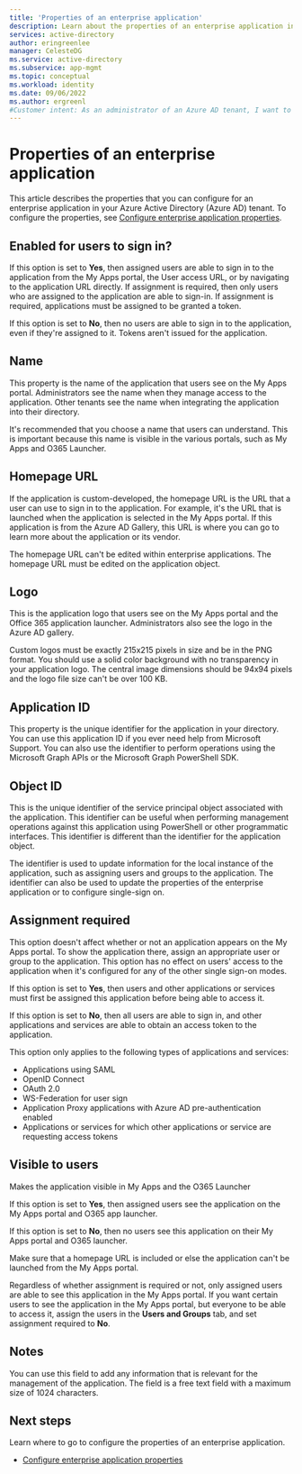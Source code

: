 ```yaml
---
title: 'Properties of an enterprise application'
description: Learn about the properties of an enterprise application in Azure Active Directory.
services: active-directory
author: eringreenlee
manager: CelesteDG
ms.service: active-directory
ms.subservice: app-mgmt
ms.topic: conceptual
ms.workload: identity
ms.date: 09/06/2022
ms.author: ergreenl
#Customer intent: As an administrator of an Azure AD tenant, I want to learn more about the properties of an enterprise application that I can configure.
---
```


# Properties of an enterprise application

This article describes the properties that you can configure for an enterprise application in your Azure Active Directory (Azure AD) tenant. To configure the properties, see [Configure enterprise application properties](add-application-portal-configure.md).

## Enabled for users to sign in? 

If this option is set to **Yes**, then assigned users are able to sign in to the application from the My Apps portal, the User access URL, or by navigating to the application URL directly. If assignment is required, then only users who are assigned to the application are able to sign-in. If assignment is required, applications must be assigned to be granted a token.

If this option is set to **No**, then no users are able to sign in to the application, even if they're assigned to it. Tokens aren't issued for the application.  

## Name 

This property is the name of the application that users see on the My Apps portal. Administrators see the name when they manage access to the application. Other tenants see the name when integrating the application into their directory. 

It's recommended that you choose a name that users can understand. This is important because this name is visible in the various portals, such as My Apps and O365 Launcher. 

## Homepage URL 

If the application is custom-developed, the homepage URL is the URL that a user can use to sign in to the application. For example, it's the URL that is launched when the application is selected in the My Apps portal. If this application is from the Azure AD Gallery, this URL is where you can go to learn more about the application or its vendor. 

The homepage URL can't be edited within enterprise applications. The homepage URL must be edited on the application object. 

## Logo 

This is the application logo that users see on the My Apps portal and the Office 365 application launcher. Administrators also see the logo in the Azure AD gallery.

Custom logos must be exactly 215x215 pixels in size and be in the PNG format. You should use a solid color background with no transparency in your application logo. The central image dimensions should be 94x94 pixels and the logo file size can't be over 100 KB.

## Application ID 

This property is the unique identifier for the application in your directory. You can use this application ID if you ever need help from Microsoft Support. You can also use the identifier to perform operations using the Microsoft Graph APIs or the Microsoft Graph PowerShell SDK.

## Object ID 

This is the unique identifier of the service principal object associated with the application. This identifier can be useful when performing management operations against this application using PowerShell or other programmatic interfaces. This identifier is different than the identifier for the application object. 

The identifier is used to update information for the local instance of the application, such as assigning users and groups to the application. The identifier can also be used to update the properties of the enterprise application or to configure single-sign on. 

## Assignment required 

This option doesn't affect whether or not an application appears on the My Apps portal. To show the application there, assign an appropriate user or group to the application. This option has no effect on users' access to the application when it's configured for any of the other single sign-on modes. 

If this option is set to **Yes**, then users and other applications or services must first be assigned this application before being able to access it. 
 
If this option is set to **No**, then all users are able to sign in, and other applications and services are able to obtain an access token to the application. 
 
This option only applies to the following types of applications and services: 
- Applications using SAML
- OpenID Connect
- OAuth 2.0
- WS-Federation for user sign
- Application Proxy applications with Azure AD pre-authentication enabled
- Applications or services for which other applications or service are requesting access tokens 

## Visible to users 

Makes the application visible in My Apps and the O365 Launcher 

If this option is set to **Yes**, then assigned users see the application on the My Apps portal and O365 app launcher. 

If this option is set to **No**, then no users see this application on their My Apps portal and O365 launcher. 

Make sure that a homepage URL is included or else the application can't be launched from the My Apps portal.

Regardless of whether assignment is required or not, only assigned users are able to see this application in the My Apps portal. If you want certain users to see the application in the My Apps portal, but everyone to be able to access it, assign the users in the **Users and Groups** tab, and set assignment required to **No**. 

## Notes 

You can use this field to add any information that is relevant for the management of the application. The field is a free text field with a maximum size of 1024 characters. 

## Next steps

Learn where to go to configure the properties of an enterprise application.

- [Configure enterprise application properties](add-application-portal-configure.md)
